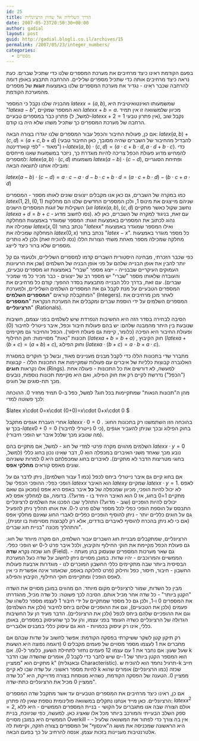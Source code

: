 ```yaml
---
id: 25
title: הדרך השלילית אל שדות הרציונליות
date: 2007-05-23T20:50:30+00:00
author: gadial
layout: post
guid: http://gadial.blogli.co.il/archives/15
permalink: /2007/05/23/integer_numbers/
categories:
  - מספרים
---
```

בפעם הקודמת ראינו כיצד מרחיבים את מערכת המספרים שלנו כדי שתכיל שברים. כעת נראה כיצד מרחיבים אותה כדי שתכיל מספרים שליליים. ההרחבה תתבצע באופן דומה להרחבה שכבר ראינו - נגדיר את מערכת המספרים שלנו באמצעות **זוגות** של מספרים מהמערכת הקודמת.

מהבניה שלנו נקבל כי המספר $latex x=(a,b)$, שמשמעותו האינטואיטיבית היא "$latex a-b$", הוא המספר שמקיים $latex x+b=a$. מכיוון שלמשוואה זו אין תמיד פתרון כבר במספרים טבעיים (למשל, ל-$latex x+2=1$ אין פתרון טבעי), נקבל שוב הרחבה של מערכת המספרים כך שתכיל משהו שלא היה בו קודם.

אם כן, פעולות החיבור והכפל עבור המספרים שלנו יוגדרו בצורה הבאה: $latex (a,b)+(c,d)=(a+c,b+d)$ (להבדיל מהחיבור של השברים שהיה מסובך, כאן החיבור טבעי מאוד - "לפי קוארדינטה") ו-$latex (a,b)\cdot(c,d)=(a\cdot c+b\cdot d,a\cdot d+b\cdot c)$. כדי להמחיש מדוע פעולת הכפל צריכה להיות מוגדרת כך, ניזכר במשמעות שאנו מייחסים למספרים: $latex (a,b)\cdot (c,d)$ משמעותו $latex (a-b)\cdot (c-d)$, ופתיחת הסוגריים מובילה אותנו לתוצאה הבאה:

$latex (a-b)\cdot (c-d)=a\cdot c-a\cdot d-b\cdot c+b\cdot d=(a\cdot c+b\cdot d)-(b\cdot c+a\cdot d)$

כמו במקרה של השברים, גם כאן אנו מקבלים ייצוגים שונים לאותו מספר - המספרים $latex (1,2), (0,1)$ שניהם מייצגים את מינוס 1, ולכן המספרים החדשים שלנו הם מחלקות השקילות של זוגות המספרים הישנים (זוג $latex (a,b),(c,d)$ נחשב שקול כאשר מתקיים $latex a+d=b+c$ - נסו לחשוב מדוע). עם זאת, בניגוד למקרה של השברים, כאן לא נהוג לכתוב את המספרים באמצעות זוגות: המספר שמוגדר באמצעות המחלקה שמכילה את $latex (x,0)$ נכתב בתור "$latex x$" ואילו המספר שמוגדר באמצעות המחלקה שמכילה את $latex (0,x)$ נכתב בתור "$latex -x$". כל מספר מוגדר באמצעות מחלקה שמכילה מספר מאחת משתי הצורות הללו (נסו להוכיח זאת) ולכן לא נותרים מספרים שלא ברור כיצד לייצג.

כפי שכבר הזכרתי, מבחינה היסטורית השברים קדמו למספרים השליליים, ולטעמי גם קל יותר להבין את אופן הבנייה שלהם על פני אופן הבניה של השלמים (שכן את הרעיונות העמוקים העיקריים שבבנייה - ייצוג מספר "שברי" באמצעות זוג מספרים טבעיים, והעובדה שלאותו מספר "שברי" יש מספר רב של ייצוגים - כבר מכיר כל מי שמכיר שברים). עם זאת, בדרך כלל הבנייה מתבצעת בסדר ההפוך: קודם כל מרחיבים את המספרים הטבעיים על מנת לקבל גם את המספרים השלמים השליליים, ולמערכת המתקבלת קוראים "**המספרים השלמים**" (Integers). לאחר מכן מרחיבים את המספרים השלמים על ידי הוספת שברים ומקבלים את המערכת הנקראת "**המספרים הרציונליים**" (Rationals).

הסיבה לבחירה בסדר הזה היא החשיבות הנפרדת שיש לשלמים בפני עצמם, חשיבות שנובעת בין היתר מהמבנה שלהם: יש בהם פעולות חיבור וכפל, איבר נייטרלי לחיבור (0) ופעולת החיבור היא הפיכה (כלומר, קיימת גם פעולת חיסור). הכפל והחיבור גם מקיימים תכונות "נאות" מסויימות: חוק החילוף ($latex a+b=b+a$) , חוק הקיבוץ ($latex a+(b+c)=(a+b)+c$), וחוק הפילוג ($latex a\cdot(b+c)=a\cdot b+a\cdot c$).

מתברר שדי בתכונות הללו כדי לקבל מבנים מעניינים מאוד, ובשל כך חוקרים במסגרת האלגברה קבוצות כלליות של איברים עם פעולות שמקיימות את התכונות הללו - קבוצות אלו נקראות **חוגים** (Rings). למעשה, לא דורשים את כל התכונות - פעולה אחת ("הכפל") נדרשת לקיים רק את חוק הפילוג, ואם היא מקיימת תכונות נוספות, נובעים מכך תת-סוגים של חוגים.

מהן ה"תכונות הנאות" שמתקיימות בכל חוג? למשל, כפל ב-0 תמיד מחזיר 0. ההוכחה לכך פשוטה למדי:

$latex x\cdot 0=x\cdot (0+0)=x\cdot 0+x\cdot 0 $

אחרי העברת אגפים מתקבל $latex x\cdot 0=0$ . בהוכחה הזו השתמשנו רק בתכונות החוג: בכך ש-$latex 0+0=0$ (כי 0 נייטרלי לחיבור), בחוק הפילוג ובכך שניתן להעביר אגפים (מה שנובע מכך שלכל איבר יש הופכי חיבורי).

השלמים מהווים מקרה פרטי למדי של חוג - למשל, אם מתקיים בהם $latex x\cdot y=0$ נובע מכך שאחד משני האיברים במכפלה הוא 0, דבר שאינו נכון בחוג כללי (למשל, בחוגי מטריצות הדבר לא מתקיים). לאיברים בחוג שמכפלתם היא 0 למרות ששניהם שונים מאפס קוראים **מחלקי אפס**.

אם בחוג קיים גם איבר נייטרלי ביחס לכפל (כמו 1 עבור השלמים), ניתן לדבר גם על הופכי כפלי: ההופכי הכפלי של $latex x$ הוא האיבר $latex y$ שמקיים $latex x\cdot y=1$. לאפס לא יכול להיות הופכי, מכיוון שמכפלה של **כל** איבר באפס היא אפס (ומכאן גם שאם מתקיים 1=0 בחוג, אז 0 הוא האיבר היחיד בו - מדוע?). בדומה, גם למחלקי אפס לא יכולים להיות הופכיים (שוב - מדוע?) התהליך שבו הפכנו את השלמים לרציונליים התבסס על הוספת הופכי כפלי לכל מספר שלם פרט ל-0. את אותו תהליך ניתן להפעיל גם על חוגים כלליים יותר - ניתן להוסיף הופכיים כפליים לאברי החוג שאינם מחלקי אפס (אם כי לא ניתן בהכרח להוסיף לאיברים בודדים, אלא רק לקבוצות מסויימות בו זמנית), והתהליך מכונה "בניית חוג שברים".

הרציונליים, שמתקבלים מבניית חוג השברים עבור השלמים, הם מקרה מיוחד של חוג: גם פעולת הכפל מקיימת את חוקי החילוף והקיבוץ, ולכל איבר פרט ל-0 יש הופכי כפלי. חוג שכזה נקרא **שדה** (Field). גם שאר מערכות המספרים שנעסוק בהן מעתה - הממשיים והמרוכבים - יהיו שדות. במובן מסויים ניתן לחשוב על שדה כעל המערכת הבסיסית ביותר שבה מתקיימים כללי החשבון המוכרים לנו - מוגדרות ארבעת פעולות החשבון - חיבור, חיסור, כפל וחילוק (פרט לחלוקה באפס, שכאמור אינה אפשרית כי אין לאפס הופכי) ומתקיימים חוקי החילוף, הקיבוץ והפילוג.

מבין כל השדות, שמור לרציונליים מקום מיוחד. הם מהווים במובן מסויים את השדה "הקטן ביותר" - כל שדה אחר מכיל אותם. הסיבה לכך פשוטה: כל שדה מכיל, מהגדרתו את המספרים 0 ו-1, ולכן גם כל מספר שמתקיים על ידי חיבור 1 לעצמו מספר כלשהו של פעמים (ולכן את הטבעיים), וגם את ההופכיים שלהם ביחס לחיבור (ולכן את השלמים) וגם את ההופכיים שלהם ביחס לכפל (ולכן את הרציונליים). הדבר מעיד הן על החשיבות הגדולה של הרציונליים כשדה העומד בפני עצמו, והן על כך שהעיסוק במספרים, באופן כללי, אינו רק עיסוק בכמויות - הוא גם עיסוק כללי במבנים אלגבריים.

רק תיקון קטן לשקר ששיקרתי בפסקה הקודמת: אפשר לחשוב על שדות שבהם אם מחברים את 1 לעצמו מספר מסויים של פעמים מקבלים 0 (דוגמה נפוצה היא השעות שעל שעון: אם נחבר את 1 עם עצמו 12 פעמים נחזור לתחילת השעון, כלומר ל-0). אם k הוא המספר הקטן ביותר של 1-ים שיש לחבר כדי לקבל 0, אומרים שהשדה שבו הדבר מתקיים הוא "ממציין k" (ובאנגלית Characteristic). תרגיל נחמד הוא להוכיח ש-k חייב להיות מספר ראשוני. על שדה שבו לא קיים k שכזה (כמו הרציונליים) אומרים שהוא ממציין 0. הטענה של הפסקה הקודמת, כשהיא מנוסחת בצורה מדוייקת, היא "כל שדה ממציין 0 מכיל את הרציונליים כתת-שדה".

אם כן, ראינו כיצד מרחיבים את המספרים הטבעיים עד אשר מתקבל שדה המספרים הרציונליים. כאן מייד אנחנו נתקלים במשוואה פולינומית נוספת שאין לה פתרון: $latex x^2=2$, אולם הצורה שבה אנו מתגברים על הקושי - בניית המספרים הממשיים - היא ללא ספק השלב הבעייתי והמורכב ביותר מכל אלו שאציג כאן. למעשה, כפי שניווכח, בניית הממשיים היא במובן מסויים Overkill - אין בה צורך כדי לפתור את המשוואה שלעיל - היא הראשונה שמכניסה את מושג ה"אינסוף" אל המספרים בצורה חזקה, וקיימות לה אלטרנטיבות מעניינות בזכות עצמן. אנסה להרחיב על כך בפעם הבאה.